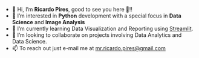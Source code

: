 - 👋 Hi, I’m **Ricardo Pires**, good to see you here 🌅!!
- 👀 I’m interested in **Python** development with a special focus in **Data Science** and **Image Analysis**
- 🌱 I’m currently learning Data Visualization and Reporting using [Streamlit](https://streamlit.io/).
- 💞️ I’m looking to collaborate on projects involving Data Analytics and Data Science.
- 📫 To reach out just e-mail me at mr.ricardo.pires@gmail.com

<!---
rh-pires/rh-pires is a ✨ special ✨ repository because its `README.md` (this file) appears on your GitHub profile.
You can click the Preview link to take a look at your changes.
--->
